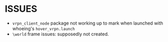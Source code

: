 ISSUES
======

* `vrpn_client_node` package not working up to mark when launched with whoeing's `hover_vrpn.launch`
* `\world` frame issues: supposedly not created. 
